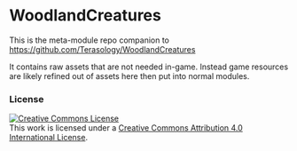 WoodlandCreatures
==========

This is the meta-module repo companion to https://github.com/Terasology/WoodlandCreatures

It contains raw assets that are not needed in-game. Instead game resources are likely refined out of assets here then put into normal modules.

### License

<a rel="license" href="http://creativecommons.org/licenses/by/4.0/"><img alt="Creative Commons License" style="border-width:0" src="https://i.creativecommons.org/l/by/4.0/88x31.png" /></a><br />This work is licensed under a <a rel="license" href="http://creativecommons.org/licenses/by/4.0/">Creative Commons Attribution 4.0 International License</a>.